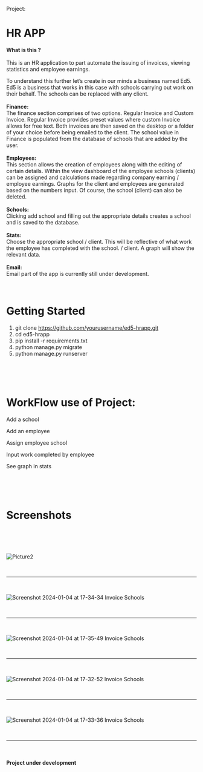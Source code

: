 Project:<h1><b>HR APP</b></h1>


<b>What is this ? </b>
<br>
<br>
This is an HR application to part automate the issuing of invoices, viewing statistics and employee earnings.

To understand this further let’s create in our minds a business named Ed5. Ed5 is a business that works in this case with schools carrying out work on their behalf. The schools can be replaced with any client.
<br>
<br>
<b>Finance: </b>
<br>
The finance section comprises of two options. Regular Invoice and Custom Invoice. Regular Invoice provides preset values where custom Invoice allows for free text. Both invoices are then saved on the desktop or a folder of your choice before being emailed to the client.
The school value in Finance is populated from the database of schools that are added by the user.
<br>
<br>
<b>Employees: </b>
<br>
This section allows the creation of employees along with the editing of certain details. Within the view dashboard of the employee schools (clients) can be assigned and calculations made regarding company earning / employee earnings. Graphs for the client and employees are generated based on the numbers input.
Of course, the school (client) can also be deleted.
<br>
<br>
<b>Schools: </b>
<br>
Clicking add school and filling out the appropriate details creates a school and is saved to the database.
<br>
<br>
<b>Stats: </b>
<br>
Choose the appropriate school / client. This will be reflective of what work the employee has completed with the school. / client. A graph will show the relevant data.
<br>
<br>
<b>Email: </b>
<br>
Email part of the app is currently still under development.
<br>
<br>
<br>
<h1><b>Getting Started</b></h1>

1.	git clone https://github.com/yourusername/ed5-hrapp.git
2.	cd ed5-hrapp
3.	pip install -r requirements.txt
4.	python manage.py migrate
5.	python manage.py runserver
<br>
<br>
<br>
<h1><b>WorkFlow use of Project:</b></h1>

Add a school

Add an employee

Assign employee school

Input work completed by employee

See graph in stats


<br>
<br>
<br>
<h1><b>Screenshots</b></h1>
<br>
<br>
<br>

![Picture2](https://github.com/andrewbyteforge/hrapp/assets/155364089/1c164316-7d3b-4179-b34f-557def6d427f)


<br>
<hr>
<br>

![Screenshot 2024-01-04 at 17-34-34 Invoice Schools](https://github.com/andrewbyteforge/hrapp/assets/155364089/4a5d0649-3e6c-460d-9f5b-5692a04d71a0)


<br>
<hr>
<br>

![Screenshot 2024-01-04 at 17-35-49 Invoice Schools](https://github.com/andrewbyteforge/hrapp/assets/155364089/43f60b76-da02-4593-b584-ed76326bcaa4)


<br>
<hr>
<br>

![Screenshot 2024-01-04 at 17-32-52 Invoice Schools](https://github.com/andrewbyteforge/hrapp/assets/155364089/d7e7c26e-5aaf-4edb-b98d-95eac7c282e9)



<br>
<hr>
<br>


![Screenshot 2024-01-04 at 17-33-36 Invoice Schools](https://github.com/andrewbyteforge/hrapp/assets/155364089/d82c22dc-2659-4316-8afb-b70c7315631e)






<br>
<hr>
<br>

<h4>Project under development</h4>


